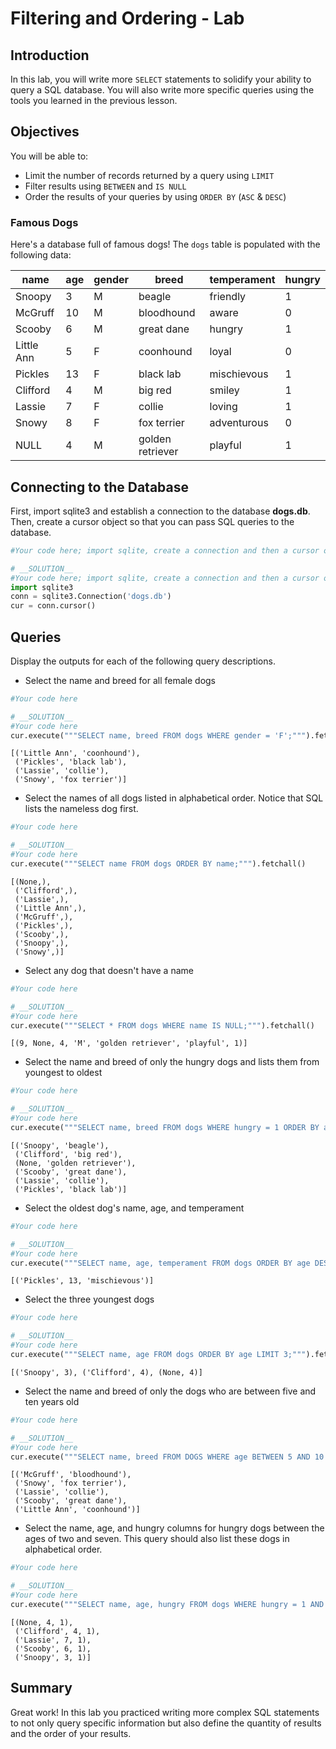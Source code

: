 
# Filtering and Ordering - Lab


## Introduction
In this lab, you will write more `SELECT` statements to solidify your ability to query a SQL database. You will also write more specific queries using the tools you learned in the previous lesson.

## Objectives
You will be able to:
* Limit the number of records returned by a query using `LIMIT`
* Filter results using `BETWEEN` and `IS NULL`
* Order the results of your queries by using `ORDER BY` (`ASC` & `DESC`)

### Famous Dogs

Here's a database full of famous dogs!  The `dogs` table is populated with the following data:

|name      |age    |gender |breed           |temperament|hungry |
|----------|-------|-------|----------------|-----------|-------|
|Snoopy    |3      |M      |beagle          |friendly   |1      |
|McGruff   |10     |M      |bloodhound      |aware      |0      |
|Scooby    |6      |M      |great dane      |hungry     |1      |
|Little Ann|5      |F      |coonhound       |loyal      |0      |
|Pickles   |13     |F      |black lab       |mischievous|1      |
|Clifford  |4      |M      |big red         |smiley     |1      |
|Lassie    |7      |F      |collie          |loving     |1      |
|Snowy     |8      |F      |fox terrier     |adventurous|0      |
|NULL      |4      |M      |golden retriever|playful    |1      |

## Connecting to the Database

First, import sqlite3 and establish a connection to the database **dogs.db**. Then, create a cursor object so that you can pass SQL queries to the database.


```python
#Your code here; import sqlite, create a connection and then a cursor object.
```


```python
# __SOLUTION__ 
#Your code here; import sqlite, create a connection and then a cursor object.
import sqlite3
conn = sqlite3.Connection('dogs.db')
cur = conn.cursor()
```

 

## Queries

Display the outputs for each of the following query descriptions.

* Select the name and breed for all female dogs


```python
#Your code here
```


```python
# __SOLUTION__ 
#Your code here
cur.execute("""SELECT name, breed FROM dogs WHERE gender = 'F';""").fetchall()
```




    [('Little Ann', 'coonhound'),
     ('Pickles', 'black lab'),
     ('Lassie', 'collie'),
     ('Snowy', 'fox terrier')]



* Select the names of all dogs listed in alphabetical order.  Notice that SQL lists the nameless dog first.


```python
#Your code here
```


```python
# __SOLUTION__ 
#Your code here
cur.execute("""SELECT name FROM dogs ORDER BY name;""").fetchall()
```




    [(None,),
     ('Clifford',),
     ('Lassie',),
     ('Little Ann',),
     ('McGruff',),
     ('Pickles',),
     ('Scooby',),
     ('Snoopy',),
     ('Snowy',)]



* Select any dog that doesn't have a name


```python
#Your code here
```


```python
# __SOLUTION__ 
#Your code here
cur.execute("""SELECT * FROM dogs WHERE name IS NULL;""").fetchall()
```




    [(9, None, 4, 'M', 'golden retriever', 'playful', 1)]



* Select the name and breed of only the hungry dogs and lists them from youngest to oldest


```python
#Your code here
```


```python
# __SOLUTION__ 
#Your code here
cur.execute("""SELECT name, breed FROM dogs WHERE hungry = 1 ORDER BY age;""").fetchall()
```




    [('Snoopy', 'beagle'),
     ('Clifford', 'big red'),
     (None, 'golden retriever'),
     ('Scooby', 'great dane'),
     ('Lassie', 'collie'),
     ('Pickles', 'black lab')]



* Select the oldest dog's name, age, and temperament


```python
#Your code here
```


```python
# __SOLUTION__ 
#Your code here
cur.execute("""SELECT name, age, temperament FROM dogs ORDER BY age DESC LIMIT 1;""").fetchall()
```




    [('Pickles', 13, 'mischievous')]



* Select the three youngest dogs


```python
#Your code here
```


```python
# __SOLUTION__ 
#Your code here
cur.execute("""SELECT name, age FROM dogs ORDER BY age LIMIT 3;""").fetchall()
```




    [('Snoopy', 3), ('Clifford', 4), (None, 4)]



* Select the name and breed of only the dogs who are between five and ten years old


```python
#Your code here
```


```python
# __SOLUTION__ 
#Your code here
cur.execute("""SELECT name, breed FROM DOGS WHERE age BETWEEN 5 AND 10 ORDER BY age DESC;""").fetchall()
```




    [('McGruff', 'bloodhound'),
     ('Snowy', 'fox terrier'),
     ('Lassie', 'collie'),
     ('Scooby', 'great dane'),
     ('Little Ann', 'coonhound')]



* Select the name, age, and hungry columns for hungry dogs between the ages of two and seven.  This query should also list these dogs in alphabetical order.


```python
#Your code here
```


```python
# __SOLUTION__ 
#Your code here
cur.execute("""SELECT name, age, hungry FROM dogs WHERE hungry = 1 AND age BETWEEN 2 AND 7 ORDER BY name;""").fetchall()
```




    [(None, 4, 1),
     ('Clifford', 4, 1),
     ('Lassie', 7, 1),
     ('Scooby', 6, 1),
     ('Snoopy', 3, 1)]



## Summary

Great work! In this lab you practiced writing more complex SQL statements to not only query specific information but also define the quantity of results and the order of your results. 
